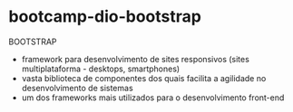 # bootcamp-dio-bootstrap

BOOTSTRAP
- framework para desenvolvimento de sites responsivos (sites multiplataforma - desktops, smartphones)
- vasta biblioteca de componentes dos quais facilita a agilidade
no desenvolvimento de sistemas
- um dos frameworks mais utilizados para o desenvolvimento front-end
